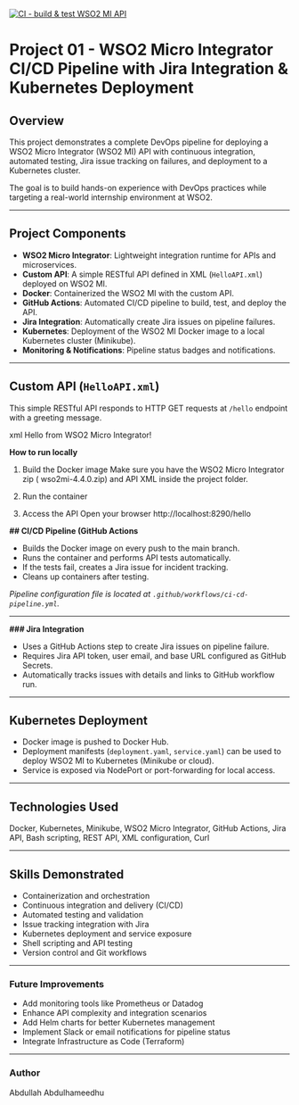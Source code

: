 [![CI - build & test WSO2 MI API](https://github.com/Abdullah2002813/Hello_API_WSO2/actions/workflows/ci.yml/badge.svg)](https://github.com/Abdullah2002813/Hello_API_WSO2/actions/workflows/ci.yml)


# Project 01 - WSO2 Micro Integrator CI/CD Pipeline with Jira Integration & Kubernetes Deployment

## Overview

This project demonstrates a complete DevOps pipeline for deploying a WSO2 Micro Integrator (WSO2 MI) API with continuous integration, automated testing, Jira issue tracking on failures, and deployment to a Kubernetes cluster. 

The goal is to build hands-on experience with DevOps practices while targeting a real-world internship environment at WSO2.

---

## Project Components

- **WSO2 Micro Integrator**: Lightweight integration runtime for APIs and microservices.
- **Custom API**: A simple RESTful API defined in XML (`HelloAPI.xml`) deployed on WSO2 MI.
- **Docker**: Containerized the WSO2 MI with the custom API.
- **GitHub Actions**: Automated CI/CD pipeline to build, test, and deploy the API.
- **Jira Integration**: Automatically create Jira issues on pipeline failures.
- **Kubernetes**: Deployment of the WSO2 MI Docker image to a local Kubernetes cluster (Minikube).
- **Monitoring & Notifications**: Pipeline status badges and notifications.

---

## Custom API (`HelloAPI.xml`)

This simple RESTful API responds to HTTP GET requests at `/hello` endpoint with a greeting message.

   xml
<api xmlns="http://ws.apache.org/ns/synapse" name="HelloAPI" context="/hello">
   <resource methods="GET" uri-template="/">
      <inSequence>
         <respond>
            <message>
               <text>Hello from WSO2 Micro Integrator!</text>
            </message>
         </respond>
      </inSequence>
   </resource>
</api>

**How to run locally**

1. Build the Docker image
Make sure you have the WSO2 Micro Integrator zip ( wso2mi-4.4.0.zip) and API XML inside the project folder.

2. Run the container

3. Access the API
 Open your browser
   http://localhost:8290/hello

**## CI/CD Pipeline (GitHub Actions**

- Builds the Docker image on every push to the main branch.
- Runs the container and performs API tests automatically.
- If the tests fail, creates a Jira issue for incident tracking.
- Cleans up containers after testing.

*Pipeline configuration file is located at `.github/workflows/ci-cd-pipeline.yml`.*

---

**### Jira Integration**

- Uses a GitHub Actions step to create Jira issues on pipeline failure.
- Requires Jira API token, user email, and base URL configured as GitHub Secrets.
- Automatically tracks issues with details and links to GitHub workflow run.

---

## Kubernetes Deployment

- Docker image is pushed to Docker Hub.
- Deployment manifests (`deployment.yaml`, `service.yaml`) can be used to deploy WSO2 MI to Kubernetes (Minikube or cloud).
- Service is exposed via NodePort or port-forwarding for local access.

---

## Technologies Used

Docker, Kubernetes, Minikube, WSO2 Micro Integrator, GitHub Actions, Jira API, Bash scripting, REST API, XML configuration, Curl

---

## Skills Demonstrated

- Containerization and orchestration
- Continuous integration and delivery (CI/CD)
- Automated testing and validation
- Issue tracking integration with Jira
- Kubernetes deployment and service exposure
- Shell scripting and API testing
- Version control and Git workflows

---

### Future Improvements

- Add monitoring tools like Prometheus or Datadog
- Enhance API complexity and integration scenarios
- Add Helm charts for better Kubernetes management
- Implement Slack or email notifications for pipeline status
- Integrate Infrastructure as Code (Terraform)

---

### Author

Abdullah Abdulhameedhu


